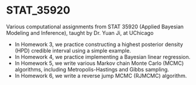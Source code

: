 # STAT_35920

Various computational assignments from STAT 35920 (Applied Bayesian Modeling and Inference), taught by Dr. Yuan Ji, at UChicago

* In Homework 3, we practice constructing a highest posterior density (HPD) credible interval using a simple example.
* In Homework 4, we practice implementing a Bayesian linear regression.
* In Homework 5, we write various Markov chain Monte Carlo (MCMC) algorithms, including Metropolis-Hastings and Gibbs sampling.
* In Homework 6, we write a reverse jump MCMC (RJMCMC) algorithm.
